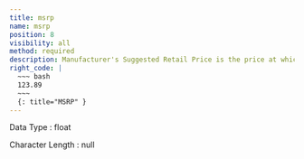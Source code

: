 ```yaml
---
title: msrp
name: msrp
position: 8
visibility: all
method: required
description: Manufacturer's Suggested Retail Price is the price at which the manufacturer recommends that the retailer sell the product.
right_code: |
  ~~~ bash
  123.89
  ~~~
  {: title="MSRP" }
---
```


Data Type
: float

Character Length
: null

